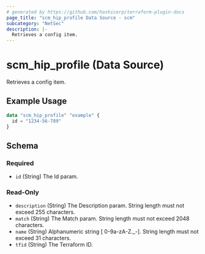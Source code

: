 ```yaml
---
# generated by https://github.com/hashicorp/terraform-plugin-docs
page_title: "scm_hip_profile Data Source - scm"
subcategory: "NetSec"
description: |-
  Retrieves a config item.
---
```


# scm_hip_profile (Data Source)

Retrieves a config item.

## Example Usage

```terraform
data "scm_hip_profile" "example" {
  id = "1234-56-789"
}
```

<!-- schema generated by tfplugindocs -->
## Schema

### Required

- `id` (String) The Id param.

### Read-Only

- `description` (String) The Description param. String length must not exceed 255 characters.
- `match` (String) The Match param. String length must not exceed 2048 characters.
- `name` (String) Alphanumeric string [ 0-9a-zA-Z._-]. String length must not exceed 31 characters.
- `tfid` (String) The Terraform ID.
